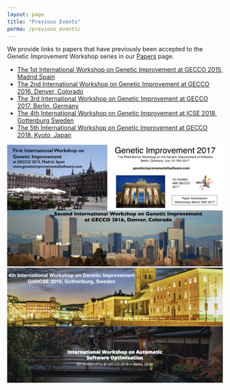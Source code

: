```yaml
---
layout: page
title: "Previous Events"
perma: /previous_events/
---
```


We provide links to papers that have previously been accepted to the Genetic Improvement Workshop series in our [Papers](./papers.html) page.

* [The 1st International Workshop on Genetic Improvement at GECCO 2015, Madrid Spain](http://www.sigevo.org/gecco-2015/workshops.html#gi)
* [The 2nd International Workshop on Genetic Improvement at GECCO 2016, Denver, Colorado](http://gecco-2016.sigevo.org/index.html/Workshops.html#id_Genetic%20Improvement%20Workshop)
* [The 3rd International Workshop on Genetic Improvement at GECCO 2017, Berlin, Germany](http://gecco-2017.sigevo.org/index.html/Workshops.html#id_Genetic%20Improvement%20Workshop)
* [The 4th International Workshop on Genetic Improvement at ICSE 2018, Gottenburg Sweden](https://www.icse2018.org/track/icse-2018-Workshops)
* [The 5th International Workshop on Genetic Improvement at GECCO 2018, Kyoto, Japan](http://gecco-2018.sigevo.org/index.html/tiki-index.php?page=Workshops#id_Genetic%20Improvement%20(GI%202018))

![](./misc_images/gis.001.jpeg)
![](./misc_images/gis.002.jpeg)
